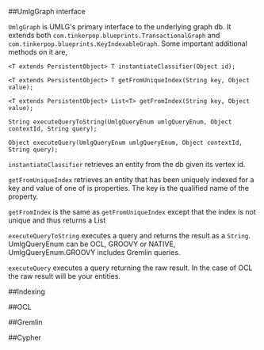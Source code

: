 <!-- UMLG In Action -->

##UmlgGraph interface

`UmlgGraph` is UMLG's primary interface to the underlying graph db. It extends both `com.tinkerpop.blueprints.TransactionalGraph` and `com.tinkerpop.blueprints.KeyIndexableGraph`.
Some important additional methods on it are,

    <T extends PersistentObject> T instantiateClassifier(Object id);

    <T extends PersistentObject> T getFromUniqueIndex(String key, Object value);

    <T extends PersistentObject> List<T> getFromIndex(String key, Object value);

    String executeQueryToString(UmlgQueryEnum umlgQueryEnum, Object contextId, String query);

    Object executeQuery(UmlgQueryEnum umlgQueryEnum, Object contextId, String query);

`instantiateClassifier` retrieves an entity from the db given its vertex id.

`getFromUniqueIndex` retrieves an entity that has been uniquely indexed for a key and value of one of is properties.
The key is the qualified name of the property.

`getFromIndex` is the same as `getFromUniqueIndex` except that the index is not unique and thus returns a List

`executeQueryToString` executes a query and returns the result as a `String`. UmlgQueryEnum can be OCL, GROOVY or NATIVE,
UmlgQueryEnum.GROOVY includes Gremlin queries.

`executeQuery` executes a query returning the raw result. In the case of OCL the raw result will be your entities.


##Indexing

##OCL

##Gremlin

##Cypher
